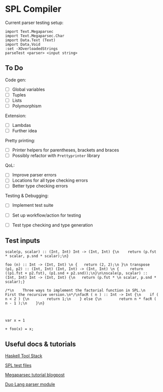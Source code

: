 # SPL Compiler

Current parser testing setup:
```
import Text.Megaparsec
import Text.Megaparsec.Char
import Data.Text (Text)
import Data.Void
:set -XOverloadedStrings
parseTest <parser> <input string>
```

## To Do
Code gen:
- [ ] Global variables
- [ ] Tuples
- [ ] Lists
- [ ] Polymorphism

Extension:
- [ ] Lambdas
- [ ] Further idea

Pretty printing:
- [ ] Printer helpers for parentheses, brackets and braces
- [ ] Possibly refactor with `Prettyprinter` library

QoL:
- [ ] Improve parser errors
- [ ] Locations for all type checking errors
- [ ] Better type checking errors

Testing & Debugging:
- [ ] Implement test suite
- [ ] Set up workflow/action for testing
- [ ] Test type checking and type generation


## Test inputs
```
scale(p, scalar) :: (Int, Int) Int -> (Int, Int) {\n	return (p.fst * scalar, p.snd * scalar);\n}

foo (n) :: Int -> (Int, Int) \n { 	return (2, 2);\n }\n transpose (p1, p2) :: (Int, Int) (Int, Int) -> (Int, Int) \n { 	return ((p1.fst + p2.fst), (p1.snd + p2.snd));\n}\n\nscale(p, scalar) :: (Int, Int) Int -> (Int, Int) {\n	return (p.fst * \n scalar, p.snd * scalar);}

/*\n    Three ways to implement the factorial function in SPL.\n    First the recursive version.\n*/\nfacR ( n ) :: Int -> Int {\n    if ( n < 2 ) {\n        return 1;\n    } else {\n        return n * facR ( n - 1 );\n    }\n}



var x = 1

+ foo(x) = x;
```

## Useful docs & tutorials
[Haskell Tool Stack](https://docs.haskellstack.org/en/stable/GUIDE/)

[SPL test files](https://docs.haskellstack.org/en/stable/GUIDE/)

[Megaparsec tutorial blogpost](https://markkarpov.com/tutorial/megaparsec.html)

[Duo Lang parser module](https://github.com/duo-lang/duo-lang/tree/main/src/Parser)
